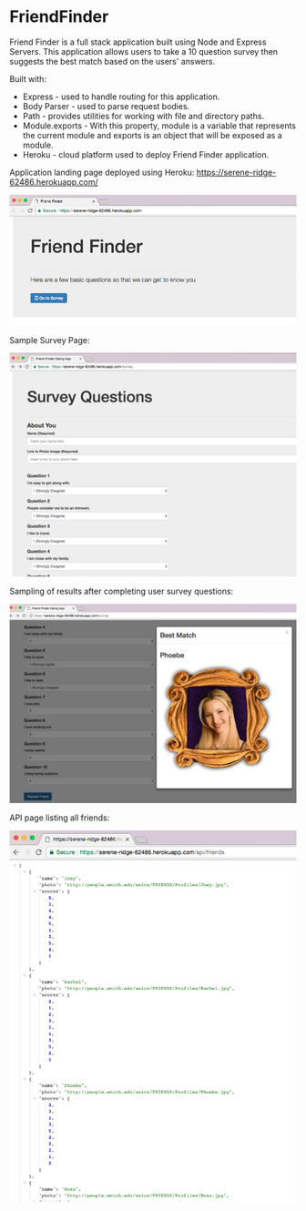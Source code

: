 # FriendFinder

Friend Finder is a full stack application built using Node and Express Servers.  This application allows users to take a 10 question survey then suggests the best match based on the users' answers.

Built with:
* Express - used to handle routing for this application.
* Body Parser - used to parse request bodies.
* Path - provides utilities for working with file and directory paths.
* Module.exports - With this property, module is a variable that represents the current module and exports is an object that will be exposed as a module.
* Heroku - cloud platform used to deploy Friend Finder application.

Application landing page deployed using Heroku: https://serene-ridge-62486.herokuapp.com/

![MainPage.png](assets/images/MainPage.png)

Sample Survey Page:

![Survey.png](assets/images/Survey.png)

Sampling of results after completing user survey questions:

![RequestFriend.png](assets/images/RequestFriend.png)

API page listing all friends:

![API.png](assets/images/API.png)
